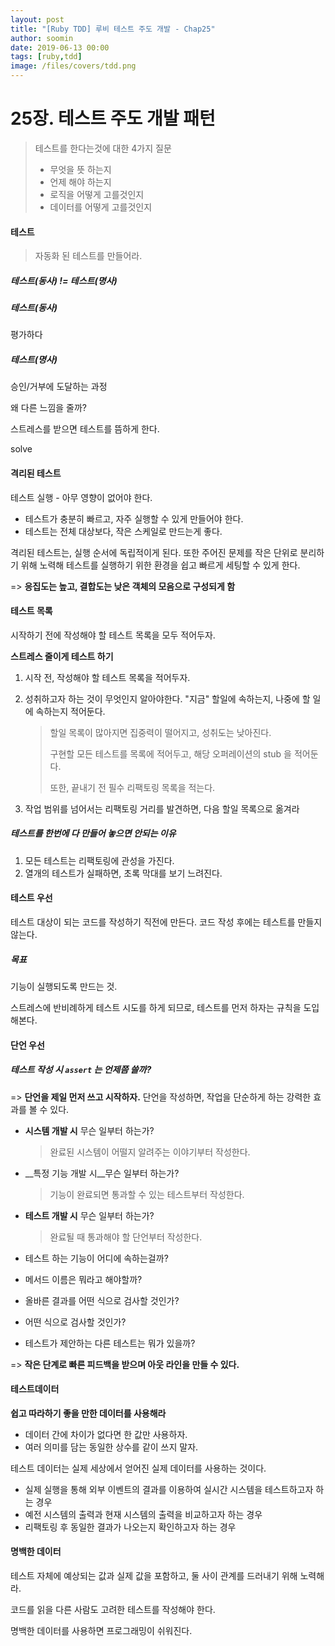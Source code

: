 ```yaml
---
layout: post
title: "[Ruby TDD] 루비 테스트 주도 개발 - Chap25"
author: soomin
date: 2019-06-13 00:00
tags: [ruby,tdd]
image: /files/covers/tdd.png
---
```


# 25장. 테스트 주도 개발 패턴

> 테스트를 한다는것에 대한 4가지 질문
>
> - 무엇을 뜻 하는지
> - 언제 해야 하는지
> - 로직을 어떻게 고를것인지
> - 데이터를 어떻게 고를것인지 



#### 테스트

> 자동화 된 테스트를 만들어라.

##### 테스트(동사) != 테스트(명사)

##### 테스트(동사)

평가하다

##### 테스트(명사)

승인/거부에 도달하는 과정



왜 다른 느낌을 줄까?



스트레스를 받으면 테스트를 뜸하게 한다.

solve





#### 격리된 테스트

테스트 실행 - 아무 영향이 없어야 한다. 

- 테스트가 충분히 빠르고, 자주 실행할 수 있게 만들어야 한다.
- 테스트는 전체 대상보다, 작은 스케일로 만드는게 좋다. 

격리된 테스트는, 실행 순서에 독립적이게 된다.  또한 주어진 문제를 작은 단위로 분리하기 위해 노력해 테스트를 실행하기 위한 환경을 쉽고 빠르게 세팅할 수 있게 한다. 

=> __응집도는 높고, 결합도는 낮은 객체의 모음으로 구성되게 함__



#### 테스트 목록

시작하기 전에 작성해야 할 테스트 목록을 모두 적어두자. 

__스트레스 줄이게 테스트 하기__

1. 시작 전, 작성해야 할 테스트 목록을 적어두자. 

2. 성취하고자 하는 것이 무엇인지 알아야한다. "지금" 할일에 속하는지, 나중에 할 일에 속하는지 적어둔다.

   > 할일 목록이 많아지면 집중력이 떨어지고, 성취도는 낮아진다. 
   >
   > 구현할 모든 테스트를 목록에 적어두고, 해당 오퍼레이션의 stub 을 적어둔다. 
   >
   > 또한, 끝내기 전 필수 리팩토링 목록을 적는다. 

3. 작업 범위를 넘어서는 리팩토링 거리를 발견하면, 다음 할일 목록으로 옮겨라 

##### 테스트를 한번에 다 만들어 놓으면 안되는 이유

1. 모든 테스트는 리팩토링에 관성을 가진다.
2. 열개의 테스트가 실패하면, 초록 막대를 보기 느려진다. 



#### 테스트 우선

테스트 대상이 되는 코드를 작성하기 직전에 만든다. 코드 작성 후에는 테스트를 만들지 않는다. 

##### 목표

기능이 실행되도록 만드는 것. 

스트레스에 반비례하게 테스트 시도를 하게 되므로, 테스트를 먼저 하자는 규칙을 도입해본다.





#### 단언 우선

##### 테스트 작성 시 `assert` 는 언제쯤 쓸까? 

=> __단언을 제일 먼저 쓰고 시작하자.__ 단언을 작성하면, 작업을 단순하게 하는 강력한 효과를 볼 수 있다. 

- __시스템 개발 시__ 무슨 일부터 하는가? 

  > 완료된 시스템이 어떨지 알려주는 이야기부터 작성한다.

- __특정 기능 개발 시__무슨 일부터 하는가? 

  > 기능이 완료되면 통과할 수 있는 테스트부터 작성한다.

- __테스트 개발 시__ 무슨 일부터 하는가?

  > 완료될 때 통과해야 할 단언부터 작성한다. 

- 테스트 하는 기능이 어디에 속하는걸까?
- 메서드 이름은 뭐라고 해야할까?
- 올바른 결과를 어떤 식으로 검사할 것인가?
- 어떤 식으로 검사할 것인가?
- 테스트가 제안하는 다른 테스트는 뭐가 있을까?

=> __작은 단계로 빠른 피드백을 받으며 아웃 라인을 만들 수 있다.__



#### 테스트데이터

__쉽고 따라하기 좋을 만한 데이터를 사용해라__

- 데이터 간에 차이가 없다면 한 값만 사용하자. 
- 여러 의미를 담는 동일한 상수를 같이 쓰지 말자. 

테스트 데이터는 실제 세상에서 얻어진 실제 데이터를 사용하는 것이다. 

- 실제 실행을 통해 외부 이벤트의 결과를 이용하여 실시간 시스템을 테스트하고자 하는 경우
- 예전 시스템의 출력과 현재 시스템의 출력을 비교하고자 하는 경우 
- 리팩토링 후 동일한 결과가 나오는지 확인하고자 하는 경우



#### 명백한 데이터

테스트 자체에 예상되는 값과 실제 값을 포함하고, 둘 사이 관계를 드러내기 위해 노력해라. 

코드를 읽을 다른 사람도 고려한 테스트를 작성해야 한다. 

명백한 데이터를 사용하면 프로그래밍이 쉬워진다. 



